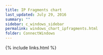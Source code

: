```yaml
---
title: IP Fragments chart
last_updated: July 29, 2016
summary: ""
sidebar: c_windows_sidebar
permalink: windows_chart_ipfragments.html
folder: ConnectWindows
---
```





{% include links.html %}
